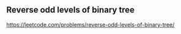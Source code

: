 ## Reverse odd levels of binary tree
https://leetcode.com/problems/reverse-odd-levels-of-binary-tree/
